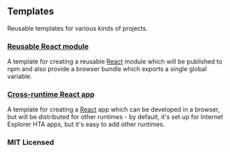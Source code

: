 ## Templates

Reusable templates for various kinds of projects.

### [Reusable React module](https://github.com/insin/templates/tree/master/react-module)

A template for creating a reusable [React](http://facebook.github.io/react)
module which will be published to npm and also provide a browser bundle which
exports a single global variable.

### [Cross-runtime React app](https://github.com/insin/templates/tree/master/react-cross-runtime-app)

A template for creating a [React](http://facebook.github.io/react) app which can
be developed in a browser, but will be distributed for other runtimes - by
default, it's set up for Internet Explorer HTA apps, but it's easy to add other
runtimes.

### MIT Licensed